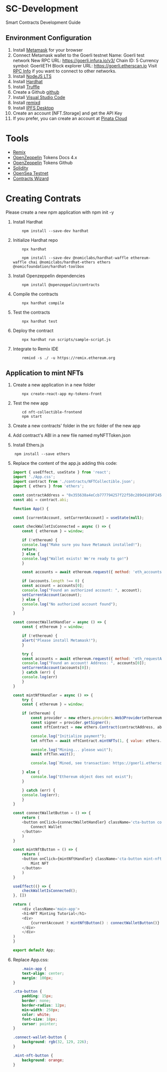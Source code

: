 # SC-Development

Smart Contracts Development Guide

## Environment Configuration

1. Install [Metamask](https://metamask.io/) for your browser
2. Connect Metamask wallet to the Goerli testnet
    Name:               Goerli test network
    New RPC URL:        https://goerli.infura.io/v3/
    Chain ID:           5
    Currency symbol:    GoerliETH
    Block explorer URL: https://goerli.etherscan.io
    Visit [RPC Info](https://rpc.info/) if you want to connect to other networks.
3. Install [NodeJS LTS](https://nodejs.org/es/download/)
4. Install [Hardhat](https://hardhat.org/getting-started/)
5. Install [Truffle](https://trufflesuite.com/docs/truffle/getting-started/installation.html) 
6. Create a Github [github](https://github.com/)
7. Install [Visual Studio Code](https://code.visualstudio.com/download)
8. Install [remixd](https://www.npmjs.com/package/@remix-project/remixd)
9. Install [IPFS Desktop](https://github.com/ipfs/ipfs-desktop/releases)
10. Create an account [NFT.Storage] and get the API Key
11. If you prefer, you can create an account at [Pinata Cloud](https://www.pinata.cloud/)

# Tools

* [Remix](https://remix.ethereum.org/)
* [OpenZeppelin](https://docs.openzeppelin.com/contracts/4.x/) Tokens Docs 4.x
* [OpenZeppelin](https://github.com/OpenZeppelin/openzeppelin-contracts/tree/release-v4.2/contracts/token) Tokens Github
* [Solidity](https://docs.soliditylang.org/en/v0.8.10/introduction-to-smart-contracts.html) 
* [OpenSea Testnet](https://testnets.opensea.io/)
* [Contracts Wizard](https://wizard.openzeppelin.com/)

# Creating Contrats

Please create a new npm application with npm init -y

1. Install Hardhat
    ``` 
        npm install --save-dev hardhat
    ``` 

2. Initialize Hardhat repo
    ``` 
        npx hardhat
    ```

    ``` 
        npm install --save-dev @nomiclabs/hardhat-waffle ethereum-waffle chai @nomiclabs/hardhat-ethers ethers @nomicfoundation/hardhat-toolbox
    ``` 

3. Install Openzeppelin dependencies

    ``` 
        npm install @openzeppelin/contracts
    ``` 
4. Compile the contracts

    ``` 
        npx hardhat compile
    ``` 

5. Test the contracts
    ``` 
        npx hardhat test
    ``` 

6. Deploy the contract
    ``` 
        npx hardhat run scripts/sample-script.js
    ``` 

7. Integrate to Remix IDE

    ``` 
        remixd -s ./ -u https://remix.ethereum.org
    ``` 

## Application to mint NFTs

1. Create a new application in a new folder

    ``` 
        npx create-react-app my-tokens-front
    ``` 

2. Test the new app

    ``` 
        cd nft-collectible-frontend
        npm start
    ``` 

3. Create a new contracts' folder in the src folder of the new app
4. Add contract's ABI in a new file named myNFTToken.json
5. Install Ethers.js
``` 
    npm install --save ethers
``` 

5. Replace the content of the app.js adding this code:

    ``` javascript
    import { useEffect, useState } from 'react';
    import './App.css';
    import contract from './contracts/NFTCollectible.json';
    import { ethers } from 'ethers';

    const contractAddress = "0x355638a4eCcb777794257f22f50c289d4189F245";
    const abi = contract.abi;

    function App() {

    const [currentAccount, setCurrentAccount] = useState(null);

    const checkWalletIsConnected = async () => {
        const { ethereum } = window;

        if (!ethereum) {
        console.log("Make sure you have Metamask installed!");
        return;
        } else {
        console.log("Wallet exists! We're ready to go!")
        }

        const accounts = await ethereum.request({ method: 'eth_accounts' });

        if (accounts.length !== 0) {
        const account = accounts[0];
        console.log("Found an authorized account: ", account);
        setCurrentAccount(account);
        } else {
        console.log("No authorized account found");
        }
    }

    const connectWalletHandler = async () => {
        const { ethereum } = window;

        if (!ethereum) {
        alert("Please install Metamask!");
        }

        try {
        const accounts = await ethereum.request({ method: 'eth_requestAccounts' });
        console.log("Found an account! Address: ", accounts[0]);
        setCurrentAccount(accounts[0]);
        } catch (err) {
        console.log(err)
        }
    }

    const mintNftHandler = async () => {
        try {
        const { ethereum } = window;

        if (ethereum) {
            const provider = new ethers.providers.Web3Provider(ethereum);
            const signer = provider.getSigner();
            const nftContract = new ethers.Contract(contractAddress, abi, signer);

            console.log("Initialize payment");
            let nftTxn = await nftContract.mintNFTs(1, { value: ethers.utils.parseEther("0.01") });

            console.log("Mining... please wait");
            await nftTxn.wait();

            console.log(`Mined, see transaction: https://goerli.etherscan.io/tx/${nftTxn.hash}`);

        } else {
            console.log("Ethereum object does not exist");
        }

        } catch (err) {
        console.log(err);
        }
    }

    const connectWalletButton = () => {
        return (
        <button onClick={connectWalletHandler} className='cta-button connect-wallet-button'>
            Connect Wallet
        </button>
        )
    }

    const mintNftButton = () => {
        return (
        <button onClick={mintNftHandler} className='cta-button mint-nft-button'>
            Mint NFT
        </button>
        )
    }

    useEffect(() => {
        checkWalletIsConnected();
    }, [])

    return (
        <div className='main-app'>
        <h1>NFT Minting Tutorial</h1>
        <div>
            {currentAccount ? mintNftButton() : connectWalletButton()}
        </div>
        </div>
    )
    }

    export default App;
    ``` 
6. Replace App.css:

    ``` css
        .main-app {
        text-align: center;
        margin: 100px;
    }

    .cta-button {
        padding: 15px;
        border: none;
        border-radius: 12px;
        min-width: 250px;
        color: white;
        font-size: 18px;
        cursor: pointer;
    }

    .connect-wallet-button {
        background: rgb(32, 129, 226);
    }

    .mint-nft-button {
        background: orange;
    }

    ``` 
